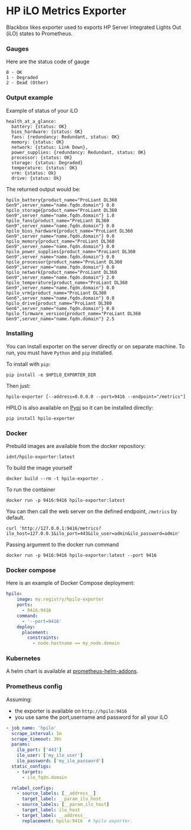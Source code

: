 # HP iLO Metrics Exporter

Blackbox likes exporter used to exports HP Server Integrated Lights Out (iLO) states to Prometheus.

### Gauges

Here are the status code of gauge
```
0 - OK
1 - Degraded
2 - Dead (Other)
```


### Output example

Example of status of your iLO
```
health_at_a_glance:
  battery: {status: OK}
  bios_hardware: {status: OK}
  fans: {redundancy: Redundant, status: OK}
  memory: {status: OK}
  network: {status: Link Down},
  power_supplies: {redundancy: Redundant, status: OK}
  processor: {status: OK}
  storage: {status: Degraded}
  temperature: {status: OK}
  vrm: {status: Ok}
  drive: {status: Ok}
```

The returned output would be:
```
hpilo_battery{product_name="ProLiant DL360 Gen9",server_name="name.fqdn.domain"} 0.0
hpilo_storage{product_name="ProLiant DL360 Gen9",server_name="name.fqdn.domain"} 1.0
hpilo_fans{product_name="ProLiant DL360 Gen9",server_name="name.fqdn.domain"} 0.0
hpilo_bios_hardware{product_name="ProLiant DL360 Gen9",server_name="name.fqdn.domain"} 0.0
hpilo_memory{product_name="ProLiant DL360 Gen9",server_name="name.fqdn.domain"} 0.0
hpilo_power_supplies{product_name="ProLiant DL360 Gen9",server_name="name.fqdn.domain"} 0.0
hpilo_processor{product_name="ProLiant DL360 Gen9",server_name="name.fqdn.domain"} 0.0
hpilo_network{product_name="ProLiant DL360 Gen9",server_name="name.fqdn.domain"} 2.0
hpilo_temperature{product_name="ProLiant DL360 Gen9",server_name="name.fqdn.domain"} 0.0
hpilo_vrm{product_name="ProLiant DL380 Gen6",server_name="name.fqdn.domain"} 0.0
hpilo_drive{product_name="ProLiant DL380 Gen6",server_name="name.fqdn.domain"} 0.0
hpilo_firmware_version{product_name="ProLiant DL360 Gen9",server_name="name.fqdn.domain"} 2.5
```

### Installing

You can install exporter on the server directly or on separate machine.
To run, you must have `Python` and `pip` installed.

To install with `pip`:
```
pip install -e $HPILO_EXPORTER_DIR
```

Then just:
```
hpilo-exporter [--address=0.0.0.0 --port=9416 --endpoint="/metrics"]
```


HPILO is also available on [Pypi](https://pypi.org/project/hpilo-exporter/) so it can be installed directly:

```
pip install hpilo-exporter
```

### Docker

Prebuild images are available from the docker repository:
```
idnt/hpilo-exporter:latest
```


To build the image yourself
```
docker build --rm -t hpilo-exporter .
```

To run the container
```
docker run -p 9416:9416 hpilo-exporter:latest
```

You can then call the web server on the defined endpoint, `/metrics` by default.
```
curl 'http://127.0.0.1:9416/metrics?ilo_host=127.0.0.1&ilo_port=443&ilo_user=admin&ilo_password=admin'
```

Passing argument to the docker run command
```
docker run -p 9416:9416 hpilo-exporter:latest --port 9416
```

### Docker compose

Here is an example of Docker Compose deployment:

```yml
hpilo:
    image: my.registry/hpilo-exporter
    ports:
      - 9416:9416
    command:
      - '--port=9416'
    deploy:
      placement:
        constraints:
          - node.hostname == my_node.domain
```

### Kubernetes

A helm chart is available at [prometheus-helm-addons](https://github.com/IDNT/prometheus-helm-addons).

### Prometheus config

Assuming:
- the exporter is available on `http://hpilo:9416`
- you use same the port,username and password for all your iLO

```yml
- job_name: 'hpilo'
  scrape_interval: 1m
  scrape_timeout: 30s
  params:
    ilo_port: ['443']
    ilo_user: ['my_ilo_user']
    ilo_password: ['my_ilo_password']
  static_configs:
    - targets:
      - ilo_fqdn.domain

  relabel_configs:
    - source_labels: [__address__]
      target_label: __param_ilo_host
    - source_labels: [__param_ilo_host]
      target_label: ilo_host
    - target_label: __address__
      replacement: hpilo:9416  # hpilo exporter.
```

